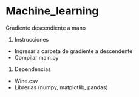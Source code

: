# Machine_learning

Gradiente descendiente a mano
1. Instrucciones
 - Ingresar a carpeta de gradiente a descendente
 - Compilar main.py
1. Dependencias
 - Wine.csv
 - Librerias (numpy, matplotlib, pandas)

